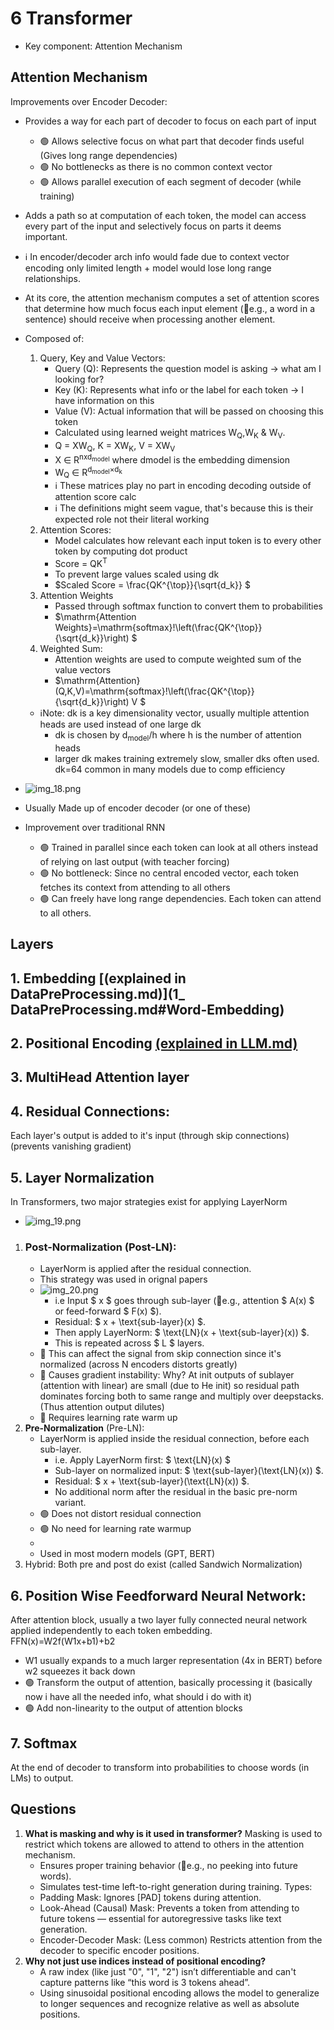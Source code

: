# 6 Transformer

- Key component: Attention Mechanism

## Attention Mechanism

Improvements over Encoder Decoder:

- Provides a way for each part of decoder to focus on each part of input
    - 🟢 Allows selective focus on what part that decoder finds useful (Gives long range dependencies)
    - 🟢 No bottlenecks as there is no common context vector
    - 🟢 Allows parallel execution of each segment of decoder (while training)

- Adds a path so at computation of each token, the model can access every part of the input and selectively focus on
  parts it deems important.
- ℹ️ In encoder/decoder arch info would fade due to context vector encoding only limited length + model would lose long
  range relationships.
- At its core, the attention mechanism computes a set of attention scores that determine how much focus each input
  element (📌e.g., a word in a sentence) should receive when processing another element.
- Composed of:
    1. Query, Key and Value Vectors:
        - Query (Q): Represents the question model is asking -> what am I looking for?
        - Key (K): Represents what info or the label for each token -> I have information on this
        - Value (V): Actual information that will be passed on choosing this token
        - Calculated using learned weight matrices W<sub>Q</sub>,W<sub>K</sub> & W<sub>V</sub>.
        - Q = XW<sub>Q</sub>, K = XW<sub>K</sub>, V = XW<sub>V</sub>
        - X ∈ R<sup>nxd<sub>model</sub></sup> where dmodel is the embedding dimension
        - W<sub>Q</sub> ∈ R<sup>d<sub>model</sub>×d<sub>k</sub></sup>
        - ℹ️ These matrices play no part in encoding decoding outside of attention score calc
        - ℹ️ The definitions might seem vague, that's because this is their expected role not their literal working
    2. Attention Scores:
        - Model calculates how relevant each input token is to every other token by computing dot product
        - Score = QK<sup>T</sup>
        - To prevent large values scaled using dk
        - $Scaled Score = \frac{QK^{\top}}{\sqrt{d_k}} $
    3. Attention Weights
        - Passed through softmax function to convert them to probabilities
        - $\mathrm{Attention Weights}=\mathrm{softmax}\!\left(\frac{QK^{\top}}{\sqrt{d_k}}\right) $
    4. Weighted Sum:
        - Attention weights are used to compute weighted sum of the value vectors
        - $\mathrm{Attention}(Q,K,V)=\mathrm{softmax}\!\left(\frac{QK^{\top}}{\sqrt{d_k}}\right) V $

    - ℹ️Note: dk is a key dimensionality vector, usually multiple attention heads are used instead of one large dk
        - dk is chosen by d<sub>model</sub>/h where h is the number of attention heads
        - larger dk makes training extremely slow, smaller dks often used. dk=64 common in many models due to comp
          efficiency

- ![img_18.png](../Images/img_18.png)
- Usually Made up of encoder decoder (or one of these)
- Improvement over traditional RNN
    - 🟢 Trained in parallel since each token can look at all others instead of relying on last output (with teacher
      forcing)
    - 🟢 No bottleneck: Since no central encoded vector, each token fetches its context from attending to all others
    - 🟢 Can freely have long range dependencies. Each token can attend to all others.

## Layers

## 1. **Embedding** [(explained in DataPreProcessing.md)](1_ DataPreProcessing.md#Word-Embedding)

## 2. **Positional** Encoding [(explained in LLM.md)](LLM.md#positional-encoding)

## 3. **MultiHead** Attention layer

## 4. **Residual Connections**:

Each layer's output is added to it's input (through skip connections) (prevents vanishing gradient)

## 5. **Layer Normalization**

In Transformers, two major strategies exist for applying LayerNorm

- ![img_19.png](../Images/img_19.png)

1. ### **Post-Normalization** (Post-LN):
    - LayerNorm is applied after the residual connection.
    - This strategy was used in orignal papers
    - ![img_20.png](../Images/img_20.png)
        - i.e Input $ x $ goes through sub-layer (📌e.g., attention $ A(x) $ or feed-forward $ F(x) $).
        - Residual: $ x + \text{sub-layer}(x) $.
        - Then apply LayerNorm: $ \text{LN}(x + \text{sub-layer}(x)) $.
        - This is repeated across $ L $ layers.
    - 🔴 This can affect the signal from skip connection since it's normalized (across N encoders distorts greatly)
    - 🔴 Causes gradient instability: Why? At init outputs of sublayer (attention with linear) are small (due to He init)
      so residual path
      dominates forcing both to same range and multiply over deepstacks.(Thus attention output dilutes)
    - 🔴 Requires learning rate warm up
2. **Pre-Normalization** (Pre-LN):
    - LayerNorm is applied inside the residual connection, before each sub-layer.
        - i.e. Apply LayerNorm first: $ \text{LN}(x) $
        - Sub-layer on normalized input: $ \text{sub-layer}(\text{LN}(x)) $.
        - Residual: $ x + \text{sub-layer}(\text{LN}(x)) $.
        - No additional norm after the residual in the basic pre-norm variant.
    - 🟢 Does not distort residual connection
    - 🟢 No need for learning rate warmup
    -
    - Used in most modern models (GPT, BERT)
3. Hybrid: Both pre and post do exist (called Sandwich Normalization)

## 6. Position Wise Feedforward Neural Network:

After attention block, usually a two layer fully connected neural network applied independently to each token
embedding.  
FFN(x)=W2​f(W1​x+b1​)+b2​

- W1 usually expands to a much larger representation (4x in BERT) before w2 squeezes it back down
- 🟢 Transform the output of attention, basically processing it (basically now i have all the needed info, what should i
  do with it)
- 🟢 Add non-linearity to the output of attention blocks

## 7. Softmax

At the end of decoder to transform into probabilities to choose words (in LMs) to output.

## Questions

1. **What is masking and why is it used in transformer?**
   Masking is used to restrict which tokens are allowed to attend to others in the attention mechanism.
   - Ensures proper training behavior (📌e.g., no peeking into future words).
   - Simulates test-time left-to-right generation during training.
   Types:
   - Padding Mask: Ignores [PAD] tokens during attention.
   - Look-Ahead (Causal) Mask: Prevents a token from attending to future tokens — essential for autoregressive
   tasks like text generation.
   - Encoder-Decoder Mask: (Less common) Restricts attention from the decoder to specific encoder positions.
2. **Why not just use indices instead of positional encoding?**
   - A raw index (like just "0", "1", "2") isn’t differentiable and can't capture patterns like “this word is 3
   tokens ahead”.
   - Using sinusoidal positional encoding allows the model to generalize to longer sequences and recognize
   relative as well as absolute positions.